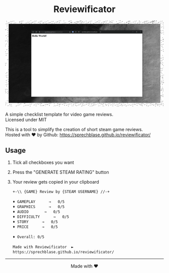 <h1 align="center">Reviewificator</h1>

<p align="center"><img src="./img/preview.PNG"></p>

A simple checklist template for video game reviews.  
Licensed under MIT

This is a tool to simplify the creation of short steam game reviews.  
Hosted with ❤ by Github: https://sprechblase.github.io/reviewificator/

## Usage

1) Tick all checkboxes you want

2) Press the "GENERATE STEAM RATING" button

3) Your review gets copied in your clipboard
    ```console
    +-\\ {GAME} Review by {STEAM USERNAME} //-+

    ♦ GAMEPLAY      →   0/5
    ♦ GRAPHICS      →   0/5
    ♦ AUDIO       →   0/5
    ♦ DIFFICULTY      →   0/5
    ♦ STORY      →   0/5
    ♦ PRICE      →   0/5

    ♦ Overall: 0/5

    Made with Reviewificator  ►  https://sprechblase.github.io/reviewificator/
    ```
    
___
<p align="center">Made with ❤️</p>